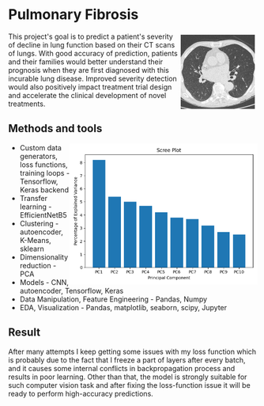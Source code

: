 # Pulmonary Fibrosis

<img align="right" vspace="5" hspace="5" src="./img/ct_scan.jpeg" width="150">
This project's goal is to predict a patient's severity of decline in lung function based on 
their CT scans of lungs. With good accuracy of prediction, patients and their families would
better understand their prognosis when they are first diagnosed with this incurable lung disease.
Improved severity detection would also positively impact treatment trial design and accelerate 
the clinical development of novel treatments.

## Methods and tools
<img align="right" src="./img/scree_plot.png" width="380">

* Custom data generators, loss functions, training loops - Tensorflow, Keras backend
* Transfer learning - EfficientNetB5
* Clustering - autoencoder, K-Means, sklearn
* Dimensionality reduction - PCA
* Models - CNN, autoencoder, Tensorflow, Keras
* Data Manipulation, Feature Engineering - Pandas, Numpy
* EDA, Visualization - Pandas, matplotlib, seaborn, scipy, Jupyter

## Result
After many attempts I keep getting some issues with my loss function which is probably due 
to the fact that I freeze a part of layers after every batch, and it causes some internal
conflicts in backpropagation process and results in poor learning. Other than that, the
model is strongly suitable for such computer vision task and after fixing the loss-function
issue it will be ready to perform high-accuracy predictions.

